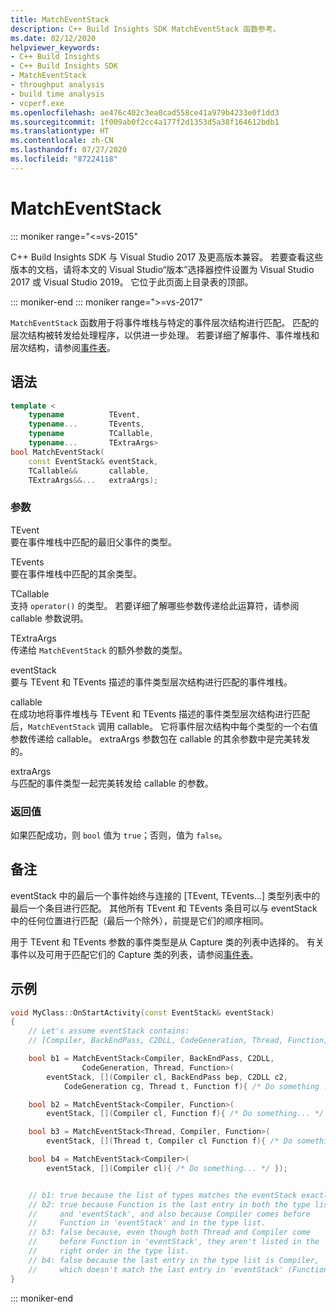 ```yaml
---
title: MatchEventStack
description: C++ Build Insights SDK MatchEventStack 函数参考。
ms.date: 02/12/2020
helpviewer_keywords:
- C++ Build Insights
- C++ Build Insights SDK
- MatchEventStack
- throughput analysis
- build time analysis
- vcperf.exe
ms.openlocfilehash: ae476c402c3ea0cad558ce41a979b4233e0f1dd3
ms.sourcegitcommit: 1f009ab0f2cc4a177f2d1353d5a38f164612bdb1
ms.translationtype: HT
ms.contentlocale: zh-CN
ms.lasthandoff: 07/27/2020
ms.locfileid: "87224118"
---
```

# <a name="matcheventstack"></a>MatchEventStack

::: moniker range="<=vs-2015"

C++ Build Insights SDK 与 Visual Studio 2017 及更高版本兼容。 若要查看这些版本的文档，请将本文的 Visual Studio“版本”选择器控件设置为 Visual Studio 2017 或 Visual Studio 2019。 它位于此页面上目录表的顶部。

::: moniker-end
::: moniker range=">=vs-2017"

`MatchEventStack` 函数用于将事件堆栈与特定的事件层次结构进行匹配。 匹配的层次结构被转发给处理程序，以供进一步处理。 若要详细了解事件、事件堆栈和层次结构，请参阅[事件表](../event-table.md)。

## <a name="syntax"></a>语法

```cpp
template <
    typename          TEvent,
    typename...       TEvents,
    typename          TCallable,
    typename...       TExtraArgs>
bool MatchEventStack(
    const EventStack& eventStack,
    TCallable&&       callable,
    TExtraArgs&&...   extraArgs);
```

### <a name="parameters"></a>参数

TEvent\
要在事件堆栈中匹配的最旧父事件的类型。

TEvents\
要在事件堆栈中匹配的其余类型。

TCallable\
支持 `operator()` 的类型。 若要详细了解哪些参数传递给此运算符，请参阅 callable 参数说明。

TExtraArgs\
传递给 `MatchEventStack` 的额外参数的类型。

eventStack\
要与 TEvent 和 TEvents 描述的事件类型层次结构进行匹配的事件堆栈。

callable\
在成功地将事件堆栈与 TEvent 和 TEvents 描述的事件类型层次结构进行匹配后，`MatchEventStack` 调用 callable。 它将事件层次结构中每个类型的一个右值参数传递给 callable。 extraArgs 参数包在 callable 的其余参数中是完美转发的。

extraArgs\
与匹配的事件类型一起完美转发给 callable 的参数。

### <a name="return-value"></a>返回值

如果匹配成功，则 `bool` 值为 `true`；否则，值为 `false`。

## <a name="remarks"></a>备注

eventStack 中的最后一个事件始终与连接的 \[TEvent, TEvents...\] 类型列表中的最后一个条目进行匹配。 其他所有 TEvent 和 TEvents 条目可以与 eventStack 中的任何位置进行匹配（最后一个除外），前提是它们的顺序相同。

用于 TEvent 和 TEvents 参数的事件类型是从 Capture 类的列表中选择的。 有关事件以及可用于匹配它们的 Capture 类的列表，请参阅[事件表](../event-table.md)。

## <a name="example"></a>示例

```cpp
void MyClass::OnStartActivity(const EventStack& eventStack)
{
    // Let's assume eventStack contains:
    // [Compiler, BackEndPass, C2DLL, CodeGeneration, Thread, Function]

    bool b1 = MatchEventStack<Compiler, BackEndPass, C2DLL,
                CodeGeneration, Thread, Function>(
        eventStack, [](Compiler cl, BackEndPass bep, C2DLL c2,
            CodeGeneration cg, Thread t, Function f){ /* Do something ... */ });

    bool b2 = MatchEventStack<Compiler, Function>(
        eventStack, [](Compiler cl, Function f){ /* Do something... */ });

    bool b3 = MatchEventStack<Thread, Compiler, Function>(
        eventStack, [](Thread t, Compiler cl Function f){ /* Do something... */ });

    bool b4 = MatchEventStack<Compiler>(
        eventStack, [](Compiler cl){ /* Do something... */ });


    // b1: true because the list of types matches the eventStack exactly.
    // b2: true because Function is the last entry in both the type list
    //     and 'eventStack', and also because Compiler comes before
    //     Function in 'eventStack' and in the type list.
    // b3: false because, even though both Thread and Compiler come
    //     before Function in 'eventStack', they aren't listed in the
    //     right order in the type list.
    // b4: false because the last entry in the type list is Compiler,
    //     which doesn't match the last entry in 'eventStack' (Function).
}
```

::: moniker-end
